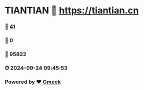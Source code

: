 # TIANTIAN :link: https://tiantian.cn 
### :page_facing_up: [41](https://tiantian.cn/tag.html) 
### :speech_balloon: 0 
### :hibiscus: 95822 
### :alarm_clock: 2024-09-24 09:45:53 
### Powered by :heart: [Gmeek](https://github.com/Meekdai/Gmeek)
